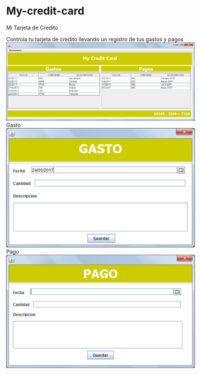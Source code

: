 # My-credit-card
Mi Tarjeta de Credito
<br>

Controla tu tarjeta de credito llevando un registro de tus gastos y pagos
<br>
![alt text](https://github.com/muqui/My-credit-card/blob/master/src/screenshot/Movimientos.png)
<br>
Gasto
<br>
![alt text](https://github.com/muqui/My-credit-card/blob/master/src/screenshot/Gasto.png)
<br>
Pago
<br>
![alt text](https://github.com/muqui/My-credit-card/blob/master/src/screenshot/Pago.png)
